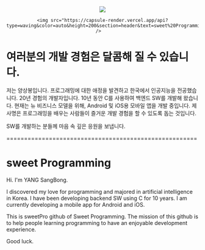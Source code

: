 <div align=center>
	<img src="https://capsule-render.vercel.app/api?type=wave&color=auto&height=300&section=header&text=sweet%20Programming&fontSize=90" />

	<img src="https://capsule-render.vercel.app/api?type=waving&color=auto&height=200&section=header&text=sweet%20Programming&fontSize=90" />	
</div>

# 여러분의 개발 경험은 달콤해 질 수 있습니다.

저는 양상봉입니다. 
프로그래밍에 대한 애정을 발견하고 한국에서 인공지능을 전공했습니다. 
20년 경험의 개발자입니다. 10년 동안 C를 사용하여 백엔드 SW를 개발해 왔습니다.
현재는 뉴 비즈니스 모델을 위해, Android 및 iOS용 모바일 앱을 개발 중입니다.
제 사명은 프로그래밍을 배우는 사람들이 즐거운 개발 경험을 할 수 있도록 돕는 것입니다.

SW를 개발하는 분들께 마음 속 깊은 응원을 보냅니다.

======================================================

# sweet Programming

Hi. I'm YANG SangBong.

I discovered my love for programming and majored in artificial intelligence in Korea. 
I have been developing backend SW using C for 10 years. I am currently developing a mobile app for Android and iOS.

This is sweetPro github of Sweet Programming.
The mission of this github is to help people learning programming to have an enjoyable development experience.

Good luck.
